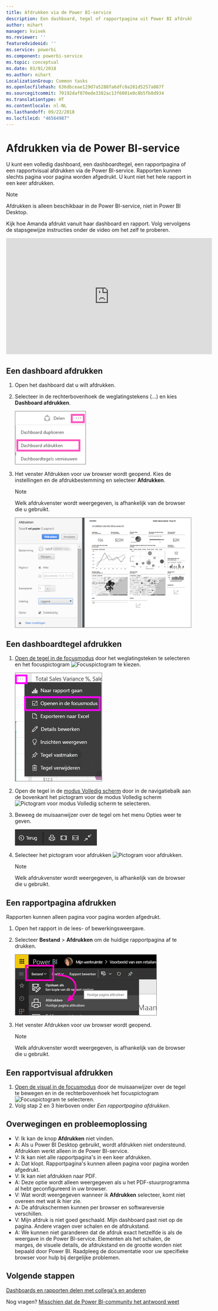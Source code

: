 ```yaml
---
title: Afdrukken via de Power BI-service
description: Een dashboard, tegel of rapportpagina uit Power BI afdrukken.
author: mihart
manager: kvivek
ms.reviewer: ''
featuredvideoid: ''
ms.service: powerbi
ms.component: powerbi-service
ms.topic: conceptual
ms.date: 03/01/2018
ms.author: mihart
LocalizationGroup: Common tasks
ms.openlocfilehash: 636dbceae129d7a5288fa6dfc8a281d5257a087f
ms.sourcegitcommit: 70192daf070ede3382ac13f6001e0c8b5fb8d934
ms.translationtype: HT
ms.contentlocale: nl-NL
ms.lasthandoff: 09/22/2018
ms.locfileid: "46564987"
---
```

# <a name="printing-from-power-bi-service"></a>Afdrukken via de Power BI-service
U kunt een volledig dashboard, een dashboardtegel, een rapportpagina of een rapportvisual afdrukken via de Power BI-service. Rapporten kunnen slechts pagina voor pagina worden afgedrukt. U kunt niet het hele rapport in een keer afdrukken.

> [!NOTE]
> Afdrukken is alleen beschikbaar in de Power BI-service, niet in Power BI Desktop.
> 
> 

Kijk hoe Amanda afdrukt vanuit haar dashboard en rapport. Volg vervolgens de stapsgewijze instructies onder de video om het zelf te proberen.

<iframe width="560" height="315" src="https://www.youtube.com/embed/jtlLGRKBvXY" frameborder="0" allowfullscreen></iframe>

## <a name="print-a-dashboard"></a>Een dashboard afdrukken
1. Open het dashboard dat u wilt afdrukken.
2. Selecteer in de rechterbovenhoek de weglatingstekens (...) en kies **Dashboard afdrukken**.
   
    ![Optie Dashboard afdrukken](./media/end-user-print/pbi_print_dash_ellipses.png)
3. Het venster Afdrukken voor uw browser wordt geopend. Kies de instellingen en de afdrukbestemming en selecteer **Afdrukken**.
   
   > [!NOTE]
   > Welk afdrukvenster wordt weergegeven, is afhankelijk van de browser die u gebruikt.
   > 
   
    ![Dialoogvenster Afdrukken](./media/end-user-print/pbi_print_dash_new2.png)

## <a name="print-a-dashboard-tile"></a>Een dashboardtegel afdrukken
1. [Open de tegel in de focusmodus](end-user-focus.md) door het weglatingsteken te selecteren en het focuspictogram ![Focuspictogram](./media/end-user-print/power-bi-focus-icon.png) te kiezen.
   
    ![Menu met weglatingstekens](./media/end-user-print/menu-options.png)
2. Open de tegel in de [modus Volledig scherm](../service-fullscreen-mode.md) door in de navigatiebalk aan de bovenkant het pictogram voor de modus Volledig scherm ![Pictogram voor modus Volledig scherm](./media/end-user-print/power-bi-full-screen-icon.png) te selecteren.
3. Beweeg de muisaanwijzer over de tegel om het menu Opties weer te geven.
   
    ![Menu met opties voor volledig scherm](./media/end-user-print/menu-options-new.png)
4. Selecteer het pictogram voor afdrukken ![Pictogram voor afdrukken](./media/end-user-print/print-icon.png).     
   
   > [!NOTE]
   > Welk afdrukvenster wordt weergegeven, is afhankelijk van de browser die u gebruikt.
   > 
   > 

## <a name="print-a-report-page"></a>Een rapportpagina afdrukken
Rapporten kunnen alleen pagina voor pagina worden afgedrukt.

1. Open het rapport in de lees- of bewerkingsweergave.
2. Selecteer **Bestand** > **Afdrukken** om de huidige rapportpagina af te drukken.
   
    ![Menu Bestand in Power BI](./media/end-user-print/power-bi-print.png)
3. Het venster Afdrukken voor uw browser wordt geopend.
   
   > [!NOTE]
   > Welk afdrukvenster wordt weergegeven, is afhankelijk van de browser die u gebruikt.
   > 
   > 

## <a name="print-a-report-visual"></a>Een rapportvisual afdrukken
1. [Open de visual in de focusmodus](end-user-focus.md) door de muisaanwijzer over de tegel te bewegen en in de rechterbovenhoek het focuspictogram ![Focuspictogram](./media/end-user-print/power-bi-focus-icon.png) te selecteren.
2. Volg stap 2 en 3 hierboven onder *Een rapportpagina afdrukken*.

## <a name="considerations-and-troubleshooting"></a>Overwegingen en probleemoplossing
* V: Ik kan de knop **Afdrukken** niet vinden.    
* A: Als u Power BI Desktop gebruikt, wordt afdrukken niet ondersteund.  Afdrukken werkt alleen in de Power BI-service.
* V: Ik kan niet alle rapportpagina's in een keer afdrukken.    
* A: Dat klopt. Rapportpagina's kunnen alleen pagina voor pagina worden afgedrukt.
* V: Ik kan niet afdrukken naar PDF.    
* A: Deze optie wordt alleen weergegeven als u het PDF-stuurprogramma al hebt geconfigureerd in uw browser.    
* V: Wat wordt weergegeven wanneer ik **Afdrukken** selecteer, komt niet overeen met wat ik hier zie.    
* A: De afdrukschermen kunnen per browser en softwareversie verschillen.
* V: Mijn afdruk is niet goed geschaald.  Mijn dashboard past niet op de pagina. Andere vragen over schalen en de afdrukstand.    
* A: We kunnen niet garanderen dat de afdruk exact hetzelfde is als de weergave in de Power BI-service. Elementen als het schalen, de marges, de visuele details, de afdrukstand en de grootte worden niet bepaald door Power BI. Raadpleeg de documentatie voor uw specifieke browser voor hulp bij dergelijke problemen.      

## <a name="next-steps"></a>Volgende stappen
[Dashboards en rapporten delen met collega's en anderen](../service-share-dashboards.md)

Nog vragen? [Misschien dat de Power BI-community het antwoord weet](http://community.powerbi.com/)

